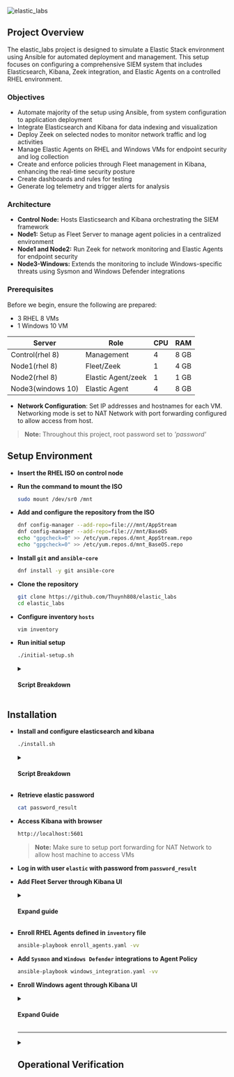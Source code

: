 ![elastic_labs](https://i.imgur.com/BsQNMcw.png)

## Project Overview
The elastic_labs project is designed to simulate a Elastic Stack environment using Ansible for automated deployment and management. This setup focuses on configuring a comprehensive SIEM system that includes Elasticsearch, Kibana, Zeek integration, and Elastic Agents on a controlled RHEL environment.

### Objectives
- Automate majority of the setup using Ansible, from system configuration to application deployment
- Integrate Elasticsearch and Kibana for data indexing and visualization
- Deploy Zeek on selected nodes to monitor network traffic and log activities
- Manage Elastic Agents on RHEL and Windows VMs for endpoint security and log collection
- Create and enforce policies through Fleet management in Kibana, enhancing the real-time security posture
- Create dashboards and rules for testing
- Generate log telemetry and trigger alerts for analysis

### Architecture
- **Control Node:** Hosts Elasticsearch and Kibana orchestrating the SIEM framework
- **Node1:** Setup as Fleet Server to manage agent policies in a centralized environment
- **Node1 and Node2:** Run Zeek for network monitoring and Elastic Agents for endpoint security
- **Node3-Windows:** Extends the monitoring to include Windows-specific threats using Sysmon and Windows Defender integrations

### Prerequisites
Before we begin, ensure the following are prepared:
- 3 RHEL 8 VMs
- 1 Windows 10 VM

| Server           | Role               | CPU | RAM  |
|------------------|--------------------|-----|------|
| Control(rhel 8)  | Management         | 4   | 8 GB |
| Node1(rhel 8)    | Fleet/Zeek         | 1   | 4 GB |     
| Node2(rhel 8)    | Elastic Agent/zeek | 1   | 1 GB |    
| Node3(windows 10)| Elastic Agent      | 4   | 8 GB |  

- **Network Configuration**: Set IP addresses and hostnames for each VM. Networking mode is set to NAT Network with port forwarding configured to allow access from host.

> **Note:** Throughout this project, root password set to *'password'*

## Setup Environment
- **Insert the RHEL ISO on control node**
  
- **Run the command to mount the ISO**
  
  ```bash
  sudo mount /dev/sr0 /mnt
  ```
- **Add and configure the repository from the ISO**
  
  ```bash
  dnf config-manager --add-repo=file:///mnt/AppStream
  dnf config-manager --add-repo=file:///mnt/BaseOS
  echo "gpgcheck=0" >> /etc/yum.repos.d/mnt_AppStream.repo
  echo "gpgcheck=0" >> /etc/yum.repos.d/mnt_BaseOS.repo
  ```
- **Install `git` and `ansible-core`**
  
  ```bash
  dnf install -y git ansible-core
  ```
- **Clone the repository**
  
  ```bash
  git clone https://github.com/Thuynh808/elastic_labs
  cd elastic_labs
  ```
- **Configure inventory `hosts`**
  
  ```bash
  vim inventory
  ```
- **Run initial setup**
  
  ```bash
  ./initial-setup.sh
  ```
  <details close>
  <summary> <h4>Script Breakdown</h4> </summary>
    
  - Install collections from requirements file
  - Generate root SSH keypair
  - Copy root public key to nodes
  - Configure /etc/hosts file for nodes
  - Setup ftp server on control node as repository
  - Add repo to nodes
  - Ensure python is installed on nodes
  - Use rhel-system-roles-timesync to synchronize all nodes 
  </details>
   
## Installation
- **Install and configure elasticsearch and kibana**
  ```bash
  ./install.sh
  ```
  <details close>
  <summary> <h4>Script Breakdown</h4> </summary>
    
  - Setup repositories for Elasticsearch and Kibana
  - Install Elasticsearch and Kibana
  - Open firewall ports for services
  - Set SELinux ports for services
  - Generate Elasticsearch token for Kibana
  - Enroll Kibana
  - Reset password for elastic user
  - Generate encryption keys for Kibana
  - Create Fleet server policy
  - Add Zeek integration policy
  - Add System logs/metrics integration policy
  - Adjust Kibana service file
  - Install Zeek on node1 and node2
  - Confirm services are up and running on necessary ports
  </details>
  
- **Retrieve elastic password**
  ```bash
  cat password_result
  ```
- **Access Kibana with browser**
  ```bash
  http://localhost:5601
  ```
  > **Note:** Make sure to setup port forwarding for NAT Network to allow host machine to access VMs

- **Log in with user `elastic` with password from `password_result`**

- **Add Fleet Server through Kibana UI**
  <details close>
  <summary> <h4>Expand guide</h4> </summary>
    
  - Navigate to Fleet and add Fleet Server <br><br>
  - Set Fleet Server host URL and generate service token <br><br>
  ![elastic_labs](https://i.imgur.com/ma5gQGk.png) <br><br>
  ![elastic_labs](https://i.imgur.com/jWWZ9tR.png) <br><br>
  - Copy provided command to install Fleet Server <br><br>
  ![elastic_labs](https://i.imgur.com/5A0a4lt.png) <br><br>
  - SSH into `node1` and execute the copied command <br><br>
  ![elastic_labs](https://i.imgur.com/jWWZ9tR.png) <br><br>
  ![elastic_labs](https://i.imgur.com/MNtyluj.png) <br><br>
  </details>
  
- **Enroll RHEL Agents defined in `inventory` file** <br>
  ```bash
  ansible-playbook enroll_agents.yaml -vv
  ```
- **Add `Sysmon` and `Windows Defender` integrations to Agent Policy** <br>
  ```bash
  ansible-playbook windows_integration.yaml -vv
  ```
- **Enroll Windows agent through Kibana UI**
  <details close>
  <summary> <h4>Expand Guide</h4> </summary>
    
  - Navigate to Fleet and add Agent <br><br>
  - Choose the Agent Policy and copy provided windows command to install and enroll Elastic Agent<br><br>
  > **Note:** Add `--insecure` to the command to trust self signed certificate
  
  ![elastic_labs](https://i.imgur.com/ZiXn1HF.png) <br><br>
  - Confirm Agent enrollment and incoming data <br><br>
  ![elastic_labs](https://i.imgur.com/rvHa3du.png) <br><br>
  </details>

  ---

  <details close>
  <summary> <h2>Operational Verification</h2> </summary>

  - **Confirm `/etc/hosts` on nodes** <br><br>
    ![elastic_labs](https://i.imgur.com/c1qDwOP.png) <br><br>
  - **Synchronized time across all nodes** <br><br>
    ![elastic_labs](https://i.imgur.com/VuT455D.png) <br><br>
  - **Elasticsearch and Kibana are running with no errors** <br><br>
    ![elastic_labs](https://i.imgur.com/R989tOf.png) <br><br>
  - **Confirm `zeek` is running on node1 and node2** <br><br>
    ![elastic_labs](https://i.imgur.com/XxkUmrh.png) <br><br>
  - **Through Kibana, verify agents are present** <br><br>
    ![elastic_labs](https://i.imgur.com/4QBdwlx.png) <br><br>
  - **Verify Agent Policies** <br><br>
    ![elastic_labs](https://i.imgur.com/2TiUS90.png) <br><br>
  - **Verify Integrations** <br><br>
    ![elastic_labs](https://i.imgur.com/CusSugk.png) <br><br>
    ![elastic_labs](https://i.imgur.com/pmdsl4F.png) <br><br>
  - **Check health and integrations on individual nodes** <br><br>
    ![elastic_labs](https://i.imgur.com/d1MmB9J.png) <br><br>
    ![elastic_labs](https://i.imgur.com/AyL61bM.png) <br><br>
    ![elastic_labs](https://i.imgur.com/4VkiFN2.png) <br><br>
  - **Verify logs are coming in from our integrations** <br><br>
    ![elastic_labs](https://i.imgur.com/yWOb8G2.png) <br><br>
    ![elastic_labs](https://i.imgur.com/3sodjob.png) <br><br>
    ![elastic_labs](https://i.imgur.com/kI9bWMd.png) <br><br>
    </details>

